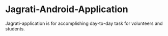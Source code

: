 # Jagrati-Android-Application
Jagrati-application is for accomplishing day-to-day task for volunteers and students.
